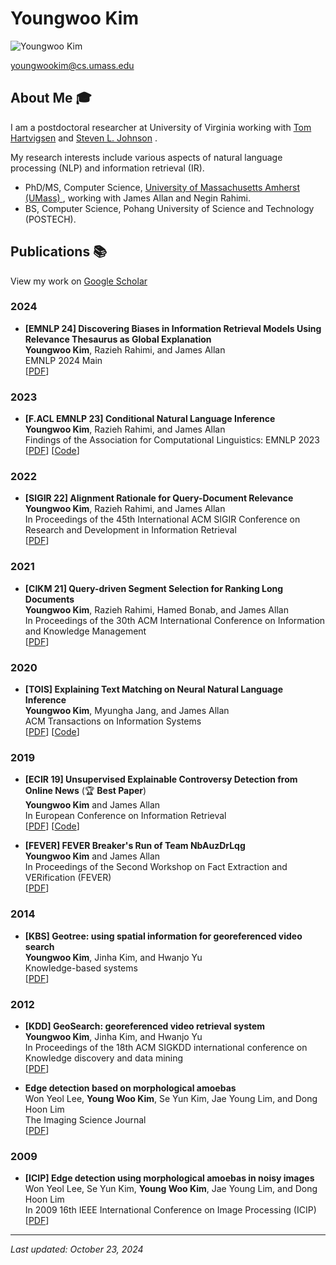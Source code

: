 # Youngwoo Kim

![Youngwoo Kim](https://people.cs.umass.edu/~youngwookim/assets/img/prof_pic.jpg)

youngwookim@cs.umass.edu

## About Me 🎓

I am a postdoctoral researcher at University of Virginia working with [Tom Hartvigsen](https://www.tomhartvigsen.com/) and [Steven L. Johnson](https://stevenljohnson.org/) . 

 My research interests include various aspects of natural language processing (NLP) and information retrieval (IR).

* PhD/MS, Computer Science, [University of Massachusetts Amherst (UMass) ](https://www.umass.edu/), working with James Allan and Negin Rahimi. 
* BS, Computer Science, Pohang University of Science and Technology (POSTECH).

## Publications 📚

View my work on [Google Scholar](https://scholar.google.com/citations?user=VInCfUoAAAAJ)
### 2024

- **[EMNLP 24] Discovering Biases in Information Retrieval Models Using Relevance Thesaurus as Global Explanation**
  <br>
  **Youngwoo Kim**, Razieh Rahimi, and James Allan
  <br>
  EMNLP 2024 Main
  <br>
  [[PDF](https://arxiv.org/pdf/2410.03584)] 
### 2023

- **[F.ACL EMNLP 23] Conditional Natural Language Inference**
  <br>
  **Youngwoo Kim**, Razieh Rahimi, and James Allan
  <br>
  Findings of the Association for Computational Linguistics: EMNLP 2023
  <br>
  [[PDF](https://aclanthology.org/2023.findings-emnlp.456.pdf)] [[Code](https://github.com/youngwoo-umass/cond-nli/)]

### 2022

- **[SIGIR 22] Alignment Rationale for Query-Document Relevance**
  <br>
  **Youngwoo Kim**, Razieh Rahimi, and James Allan
  <br>
  In Proceedings of the 45th International ACM SIGIR Conference on Research and Development in Information Retrieval
  <br>
  [[PDF](https://ciir-publications.cs.umass.edu/getpdf.php?id=1451)]

### 2021

- **[CIKM 21] Query-driven Segment Selection for Ranking Long Documents**
  <br>
  **Youngwoo Kim**, Razieh Rahimi, Hamed Bonab, and James Allan
  <br>
  In Proceedings of the 30th ACM International Conference on Information and Knowledge Management
  <br>
  [[PDF](https://ciir-publications.cs.umass.edu/pub/web/getpdf.php?id=1425)]

### 2020

- **[TOIS] Explaining Text Matching on Neural Natural Language Inference**
  <br>
  **Youngwoo Kim**, Myungha Jang, and James Allan
  <br>
  ACM Transactions on Information Systems
  <br>
  [[PDF](https://ciir-publications.cs.umass.edu/pub/web/getpdf.php?id=1405)] [[Code](https://github.com/youngwoo-umass/SENLI)]

### 2019

- **[ECIR 19] Unsupervised Explainable Controversy Detection from Online News** (🏆 **Best Paper**)
  <br>
  **Youngwoo Kim** and James Allan
  <br>
  In European Conference on Information Retrieval
  <br>
  [[PDF](https://people.cs.umass.edu/~youngwookim/assets/pdf/ecir2019.pdf)] [[Code](https://github.com/youngwoo-umass/news_controversy)]

- **[FEVER] FEVER Breaker's Run of Team NbAuzDrLqg**
  <br>
  **Youngwoo Kim** and James Allan
  <br>
  In Proceedings of the Second Workshop on Fact Extraction and VERification (FEVER)
  <br>
  [[PDF](https://aclanthology.org/D19-6615.pdf)]

### 2014

- **[KBS] Geotree: using spatial information for georeferenced video search**
  <br>
  **Youngwoo Kim**, Jinha Kim, and Hwanjo Yu
  <br>
  Knowledge-based systems
  <br>
  [[PDF](https://people.cs.umass.edu/~youngwookim/assets/pdf/kbs2014.pdf)]

### 2012

- **[KDD] GeoSearch: georeferenced video retrieval system**
  <br>
  **Youngwoo Kim**, Jinha Kim, and Hwanjo Yu
  <br>
  In Proceedings of the 18th ACM SIGKDD international conference on Knowledge discovery and data mining
  <br>
  [[PDF](https://people.cs.umass.edu/~youngwookim/assets/pdf/sigkdd2012.pdf)]

- **Edge detection based on morphological amoebas**
  <br>
  Won Yeol Lee, **Young Woo Kim**, Se Yun Kim, Jae Young Lim, and Dong Hoon Lim
  <br>
  The Imaging Science Journal
  <br>
  [[PDF](https://people.cs.umass.edu/~youngwookim/assets/pdf/isj2012.pdf)]

### 2009

- **[ICIP] Edge detection using morphological amoebas in noisy images**
  <br>
  Won Yeol Lee, Se Yun Kim, **Young Woo Kim**, Jae Young Lim, and Dong Hoon Lim
  <br>
  In 2009 16th IEEE International Conference on Image Processing (ICIP)
  <br>
  [[PDF](https://people.cs.umass.edu/~youngwookim/assets/pdf/icip2009.pdf)]
---

*Last updated: October 23, 2024*
